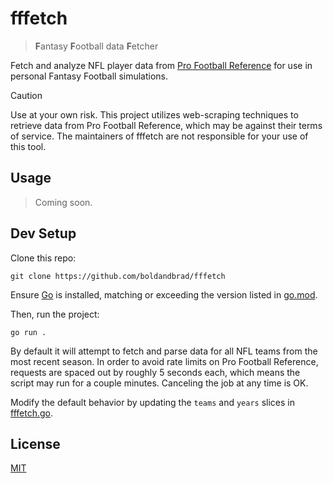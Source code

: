 # fffetch

> **F**antasy **F**ootball data **F**etcher

Fetch and analyze NFL player data from
[Pro Football Reference](https://www.pro-football-reference.com/) for use in
personal Fantasy Football simulations.

> [!CAUTION]
> Use at your own risk. This project utilizes web-scraping techniques to
> retrieve data from Pro Football Reference, which may be against their terms of
> service. The maintainers of fffetch are not responsible for your use of this
> tool.

## Usage

> Coming soon.

## Dev Setup

Clone this repo:

```
git clone https://github.com/boldandbrad/fffetch
```

Ensure [Go](https://go.dev/) is installed, matching or exceeding the version
listed in [go.mod](./go.mod).

Then, run the project:

```
go run .
```

By default it will attempt to fetch and parse data for all NFL teams from the
most recent season. In order to avoid rate limits on Pro Football Reference,
requests are spaced out by roughly 5 seconds each, which means the script may
run for a couple minutes. Canceling the job at any time is OK.

Modify the default behavior by updating the `teams` and `years` slices in
[fffetch.go](./fffetch.go).

## License

[MIT](./LICENSE)
